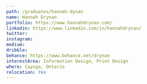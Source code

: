 ```yaml
---
path: /graduates/hannah-dynan
name: Hannah Drynan
portfolio: https://www.hannahdrynan.com/
linkedin: https://www.linkedin.com/in/hannahdrynan/
twitter: 
instagram:
medium:
dribble:
behance: https://www.behance.net/drynan
interestArea: Information Design, Print Design
where: Cayuga, Ontario
relocation: Yes
---
```

